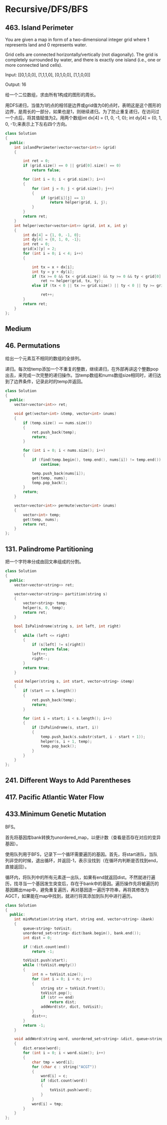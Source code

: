 # Recursive/DFS/BFS

##  463. Island Perimeter

You are given a map in form of a two-dimensional integer grid where 1 represents land and 0 represents water.

Grid cells are connected horizontally/vertically \(not diagonally\). The grid is completely surrounded by water, and there is exactly one island \(i.e., one or more connected land cells\).

Input: \[\[0,1,0,0\], \[1,1,1,0\], \[0,1,0,0\], \[1,1,0,0\]\]

Output: 16

给一个二位数组，求由所有1构成的图形的周长。

用DFS递归，当值为1的点的相邻是边界或grid值为0的点时，表明这是这个图形的边界，是周长的一部分，如果也是1，则继续递归。为了防止重复递归，在访问过一个点后，将其值赋值为2。用两个数组int dx\[4\] = {1, 0, -1, 0};        int dy\[4\] = {0, 1, 0, -1};来表示上下左右四个方向。

```cpp
class Solution
{
  public:
	int islandPerimeter(vector<vector<int>> &grid)
	{

		int ret = 0;
		if (grid.size() == 0 || grid[0].size() == 0)
			return false;

		for (int i = 0; i < grid.size(); i++)
		{
			for (int j = 0; j < grid.size(); j++)
			{
				if (grid[i][j] == 1)
					return helper(grid, i, j);
			}
		}
		return ret;
	}
	int helper(vector<vector<int>> &grid, int x, int y)
	{
		int dx[4] = {1, 0, -1, 0};
		int dy[4] = {0, 1, 0, -1};
		int ret = 0;
		grid[x][y] = 2;
		for (int i = 0; i < 4; i++)
		{

			int tx = x + dx[i];
			int ty = y + dy[i];
			if (tx >= 0 && tx < grid.size() && ty >= 0 && ty < grid[0].size() && grid[tx][ty] == 1)
				ret += helper(grid, tx, ty);
			else if (tx < 0 || tx >= grid.size() || ty < 0 || ty >= grid[0].size() || grid[tx][ty] == 0)

				ret++;
		}
		return ret;
	}
};
```

## Medium

##  46. Permutations

给出一个元素互不相同的数组的全排列。

递归。每次给temp添加一个不重复的整数，继续递归，在外部再讲这个整数pop出去，来完成一次完整的递归操作。当temp数组和nums数组size相同时，递归达到了边界条件，记录此时的temp并返回。

```cpp
class Solution
{
  public:
    vector<vector<int>> ret;

    void get(vector<int> &temp, vector<int> &nums)
    {
        if (temp.size() == nums.size())
        {
            ret.push_back(temp);
            return;
        }

        for (int i = 0; i < nums.size(); i++)
        {
            if (find(temp.begin(), temp.end(), nums[i]) != temp.end())
                continue;

            temp.push_back(nums[i]);
            get(temp, nums);
            temp.pop_back();
        }
        return;
    }

    vector<vector<int>> permute(vector<int> &nums)
    {
        vector<int> temp;
        get(temp, nums);
        return ret;
    }
};
```

##  131. Palindrome Partitioning

把一个字符串分成由回文串组成的分割。

```cpp
class Solution
{
  public:
    vector<vector<string>> ret;

    vector<vector<string>> partition(string s)
    {
        vector<string> temp;
        helper(s, 0, temp);
        return ret;
    }

    bool IsPalindrome(string s, int left, int right)
    {
        while (left <= right)
        {
            if (s[left] != s[right])
                return false;
            left++;
            right--;
        }
        return true;
    }

    void helper(string s, int start, vector<string> &temp)
    {
        if (start == s.length())
        {
            ret.push_back(temp);
            return;
        }

        for (int i = start; i < s.length(); i++)
        {
            if (IsPalindrome(s, start, i))
            {
                temp.push_back(s.substr(start, i - start + 1));
                helper(s, i + 1, temp);
                temp.pop_back();
            }
        }
    }
};
```

##  241. Different Ways to Add Parentheses

##  417. Pacific Atlantic Water Flow

## 433.Minimum Genetic Mutation

BFS。

首先将基因库bank转换为unordered\_map，以便计数（查看是否存在对应的变异基因）。

使用队列用于BFS，记录下一个循环需要遍历的基因。首先，将start进队，当队列非空的时候，退出循环，并返回-1，表示没找到（在循环内判断是否找到end，直接返回）。

循环内，将队列中的所有元素逐一出队，如果有end就返回dist。不然就进行遍历，找寻当一个基因发生突变后，存在于bank中的基因。遍历操作先将被遍历的基因踢出map中，避免重复遍历，再对基因逐一遍历字符串，再将其修改为AGCT，如果能在map中找到，就进行将其添加到队列中进行遍历。

```cpp
class Solution
{
  public:
	int minMutation(string start, string end, vector<string> &bank)
	{
		queue<string> toVisit;
		unordered_set<string> dict(bank.begin(), bank.end());
		int dist = 0;

		if (!dict.count(end))
			return -1;

		toVisit.push(start);
		while (!toVisit.empty())
		{
			int n = toVisit.size();
			for (int i = 0; i < n; i++)
			{
				string str = toVisit.front();
				toVisit.pop();
				if (str == end)
					return dist;
				addWord(str, dict, toVisit);
			}
			dist++;
		}
		return -1;
	}

	void addWord(string word, unordered_set<string> &dict, queue<string> &toVisit)
	{
		dict.erase(word);
		for (int i = 0; i < word.size(); i++)
		{
			char tmp = word[i];
			for (char c : string("ACGT"))
			{
				word[i] = c;
				if (dict.count(word))
				{
					toVisit.push(word);
				}
			}
			word[i] = tmp;
		}
	}
};
```

